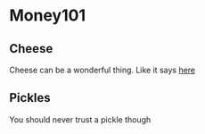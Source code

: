 # Money101
<!DOCTYPE html>
<body>
<h2>Cheese</h2>
<p>Cheese can be a wonderful thing. Like it says <a href="https://en.wikipedia.org/wiki/Cheese" target="_blank">here</a></p>
<h2>Pickles</h2>
<p>You should never trust a pickle though</p>
  
  </body>
